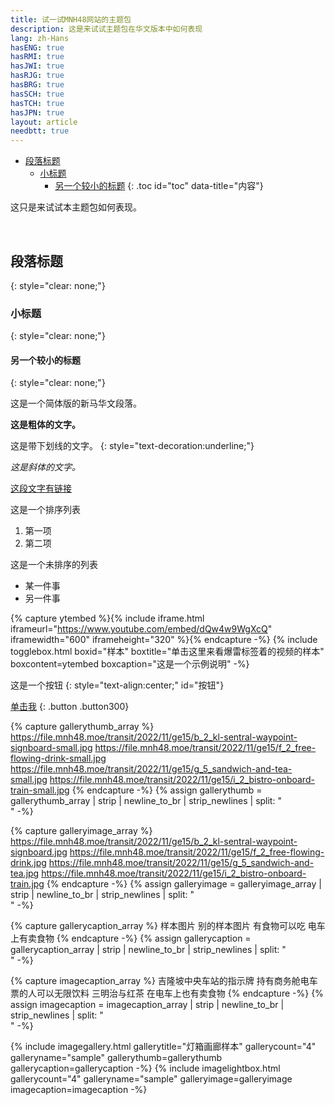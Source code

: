 ```yaml
---
title: 试一试MNH48网站的主题包
description: 这是来试试主题包在华文版本中如何表现
lang: zh-Hans
hasENG: true
hasRMI: true
hasJWI: true
hasRJG: true
hasBRG: true
hasSCH: true
hasTCH: true
hasJPN: true
layout: article
needbtt: true
---
```



- [段落标题](#段落标题)
  - [小标题](#小标题)
    - [另一个较小的标题](#另一个较小的标题)
{: .toc id="toc" data-title="内容"}


这只是来试试本主题包如何表现。


&nbsp;


## 段落标题
{: style="clear: none;"}

### 小标题
{: style="clear: none;"}

#### 另一个较小的标题
{: style="clear: none;"}

这是一个简体版的新马华文段落。


**这是粗体的文字。**


这是带下划线的文字。
{: style="text-decoration:underline;"}


*这是斜体的文字。*


[这段文字有链接](#)


这是一个排序列表

1. 第一项
2. 第二项


这是一个未排序的列表

- 某一件事
- 另一件事


{% capture ytembed %}{% include iframe.html iframeurl="https://www.youtube.com/embed/dQw4w9WgXcQ" iframewidth="600" iframeheight="320" %}{% endcapture -%}
{% include togglebox.html boxid="样本" boxtitle="单击这里来看爆雷标签着的视频的样本" boxcontent=ytembed boxcaption="这是一个示例说明" -%}


这是一个按钮
{: style="text-align:center;" id="按钮"}

[单击我](#按钮)
{: .button .button300}


{% capture gallerythumb_array %}
https://file.mnh48.moe/transit/2022/11/ge15/b_2_kl-sentral-waypoint-signboard-small.jpg
https://file.mnh48.moe/transit/2022/11/ge15/f_2_free-flowing-drink-small.jpg
https://file.mnh48.moe/transit/2022/11/ge15/g_5_sandwich-and-tea-small.jpg
https://file.mnh48.moe/transit/2022/11/ge15/i_2_bistro-onboard-train-small.jpg
{% endcapture -%}
{% assign gallerythumb = gallerythumb_array | strip | newline_to_br | strip_newlines | split: "<br />" -%}

{% capture galleryimage_array %}
https://file.mnh48.moe/transit/2022/11/ge15/b_2_kl-sentral-waypoint-signboard.jpg
https://file.mnh48.moe/transit/2022/11/ge15/f_2_free-flowing-drink.jpg
https://file.mnh48.moe/transit/2022/11/ge15/g_5_sandwich-and-tea.jpg
https://file.mnh48.moe/transit/2022/11/ge15/i_2_bistro-onboard-train.jpg
{% endcapture -%}
{% assign galleryimage = galleryimage_array | strip | newline_to_br | strip_newlines | split: "<br />" -%}

{% capture gallerycaption_array %}
样本图片
别的样本图片
有食物可以吃
电车上有卖食物
{% endcapture -%}
{% assign gallerycaption = gallerycaption_array | strip | newline_to_br | strip_newlines | split: "<br />" -%}

{% capture imagecaption_array %}
吉隆坡中央车站的指示牌
持有商务舱电车票的人可以无限饮料
三明治与红茶
在电车上也有卖食物
{% endcapture -%}
{% assign imagecaption = imagecaption_array | strip | newline_to_br | strip_newlines | split: "<br />" -%}

{% include imagegallery.html gallerytitle="灯箱画廊样本" gallerycount="4" galleryname="sample" gallerythumb=gallerythumb gallerycaption=gallerycaption -%}
{% include imagelightbox.html gallerycount="4" galleryname="sample" galleryimage=galleryimage imagecaption=imagecaption -%}


&nbsp;

